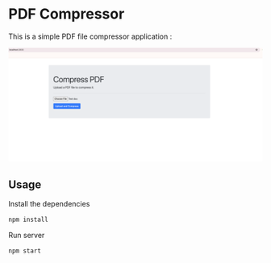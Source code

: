 # PDF Compressor

This is a simple PDF file compressor application :


<img src="public/img/screenshot.png" />

## Usage

Install the dependencies

```bash
npm install
```

Run server

```bash
npm start
```
